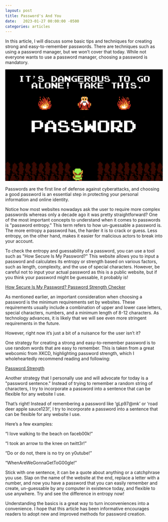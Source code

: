 ```yaml
---
layout: post
title: Password's And You
date:   2023-01-27 00:00:00 -0500
categories: articles
---
```

In this article, I will discuss some basic tips and techniques for creating strong and easy-to-remember passwords. There are techniques such as using a password manager, but we won’t cover that today. While not everyone wants to use a password manager, choosing a password is mandatory.

![Dangerous](https://raw.githubusercontent.com/tayjaf/blog/main/_images/dangerous.png)

Passwords are the first line of defense against cyberattacks, and choosing a good password is an essential step in protecting your personal information and online identity. 

Notice how most websites nowadays ask the user to require more complex passwords whereas only a decade ago it was pretty straightforward? One of the most important concepts to understand when it comes to passwords is "password entropy." This term refers to how un-guessable a password is. The more entropy a password has, the harder it is to crack or guess. Less entropy, on the other hand, makes it easier for malicious actors to break into your account.

To check the entropy and guessability of a password, you can use a tool such as "How Secure Is My Password?" This website allows you to input a password and calculates its entropy or strength based on various factors, such as length, complexity, and the use of special characters. However, be careful not to input your actual password as this is a public website, but if you think your password might be guessable, it probably is! 

[How Secure Is My Password? Password Strength Checker](https://www.security.org/how-secure-is-my-password/)

As mentioned earlier, an important consideration when choosing a password is the minimum requirements set by websites. These requirements usually include a combination of upper and lower case letters, special characters, numbers, and a minimum length of 8-12 characters. As technology advances, it is likely that we will see even more stringent requirements in the future.

However, right now it’s just a bit of a nuisance for the user isn’t it? 

One strategy for creating a strong and easy-to-remember password is to use random words that are easy to remember. This is taken from a great webcomic from XKCD, highlighting password strength, which I wholeheartedly recommend reading and following:

[Password Strength](https://xkcd.com/936/)

Another strategy that I personally use and will advocate for today is a "password sentence." Instead of trying to remember a random string of characters, I try to incorporate a password into a sentence that can be flexible for any website I use.

That’s right! Instead of remembering a password like ‘gLp97@mk’ or ‘road deer apple sauce123!’, I try to incorporate a password into a sentence that can be flexible for any website I use. 

Here’s a few examples:

“I love walking to the beach on faceb00k!”

“I took an arrow to the knee on twitt3r!”

“Do or do not, there is no try on y0utube!”

“WhenAreWeGonnaGetToG00gle!”

Stick with one sentence, it can be a quote about anything or a catchphrase you use. Slap on the name of the website at the end, replace a letter with a number, and now you have a password that you can easily remember and create, un-guessable by any computer in existence today, and flexible to use anywhere. Try and see the difference in entropy now!

Understanding the basics is a great way to turn inconveniences into a convenience. I hope that this article has been informative encourages readers to adopt new and improved methods for password creation.
